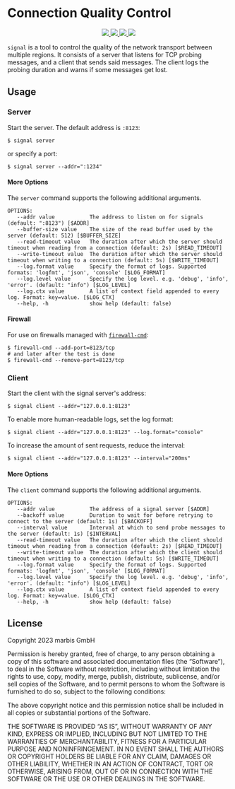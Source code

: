 # Connection Quality Control

<p align="center">
    <a href="#license">
        <img src="https://img.shields.io/badge/license-MIT-blue.svg?style=flat" />
    </a>
    <a href="https://goreportcard.com/report/github.com/nitrado/connqc">
        <img src="https://goreportcard.com/badge/github.com/nitrado/connqc" />
    </a>
    <a href="https://github.com/nitrado/connqc/releases/latest">
        <img src="https://img.shields.io/github/release/nitrado/connqc.svg?style=flat" />
    </a>
    <a href="https://pkg.go.dev/github.com/nitrado/connqc">
        <img src="https://pkg.go.dev/badge/github.com/nitrado/connqc?utm_source=godoc" />
    </a>
</p>

`signal` is a tool to control the quality of the network transport between multiple regions.
It consists of a server that listens for TCP probing messages, and a client that sends said messages.
The client logs the probing duration and warns if some messages get lost.

## Usage

### Server

Start the server. The default address is `:8123`:

```shell
$ signal server 
```

or specify a port:

```shell
$ signal server --addr=":1234"
```

#### More Options

The `server` command supports the following additional arguments.

```shell
OPTIONS:
   --addr value           The address to listen on for signals (default: ":8123") [$ADDR]
   --buffer-size value    The size of the read buffer used by the server (default: 512) [$BUFFER_SIZE]
   --read-timeout value   The duration after which the server should timeout when reading from a connection (default: 2s) [$READ_TIMEOUT]
   --write-timeout value  The duration after which the server should timeout when writing to a connection (default: 5s) [$WRITE_TIMEOUT]
   --log.format value     Specify the format of logs. Supported formats: 'logfmt', 'json', 'console' [$LOG_FORMAT]
   --log.level value      Specify the log level. e.g. 'debug', 'info', 'error'. (default: "info") [$LOG_LEVEL]
   --log.ctx value        A list of context field appended to every log. Format: key=value. [$LOG_CTX]
   --help, -h             show help (default: false)
```

#### Firewall

For use on firewalls managed with [`firewall-cmd`](https://firewalld.org/documentation/man-pages/firewall-cmd.html):

```shell
$ firewall-cmd --add-port=8123/tcp
# and later after the test is done
$ firewall-cmd --remove-port=8123/tcp
```

### Client

Start the client with the signal server's address:

```shell
$ signal client --addr="127.0.0.1:8123"
```

To enable more human-readable logs, set the log format:

```shell
$ signal client --addr="127.0.0.1:8123" --log.format="console"
```

To increase the amount of sent requests, reduce the interval:

```shell
$ signal client --addr="127.0.0.1:8123" --interval="200ms"
```

#### More Options

The `client` command supports the following additional arguments.

```shell
OPTIONS:
   --addr value           The address of a signal server [$ADDR]
   --backoff value        Duration to wait for before retrying to connect to the server (default: 1s) [$BACKOFF]
   --interval value       Interval at which to send probe messages to the server (default: 1s) [$INTERVAL]
   --read-timeout value   The duration after which the client should timeout when reading from a connection (default: 2s) [$READ_TIMEOUT]
   --write-timeout value  The duration after which the client should timeout when writing to a connection (default: 5s) [$WRITE_TIMEOUT]
   --log.format value     Specify the format of logs. Supported formats: 'logfmt', 'json', 'console' [$LOG_FORMAT]
   --log.level value      Specify the log level. e.g. 'debug', 'info', 'error'. (default: "info") [$LOG_LEVEL]
   --log.ctx value        A list of context field appended to every log. Format: key=value. [$LOG_CTX]
   --help, -h             show help (default: false)
```

## License

Copyright 2023 marbis GmbH

Permission is hereby granted, free of charge, to any person obtaining a copy of this software and associated documentation files (the “Software”), to deal in the Software without restriction, including without limitation the rights to use, copy, modify, merge, publish, distribute, sublicense, and/or sell copies of the Software, and to permit persons to whom the Software is furnished to do so, subject to the following conditions:

The above copyright notice and this permission notice shall be included in all copies or substantial portions of the Software.

THE SOFTWARE IS PROVIDED “AS IS”, WITHOUT WARRANTY OF ANY KIND, EXPRESS OR IMPLIED, INCLUDING BUT NOT LIMITED TO THE WARRANTIES OF MERCHANTABILITY, FITNESS FOR A PARTICULAR PURPOSE AND NONINFRINGEMENT. IN NO EVENT SHALL THE AUTHORS OR COPYRIGHT HOLDERS BE LIABLE FOR ANY CLAIM, DAMAGES OR OTHER LIABILITY, WHETHER IN AN ACTION OF CONTRACT, TORT OR OTHERWISE, ARISING FROM, OUT OF OR IN CONNECTION WITH THE SOFTWARE OR THE USE OR OTHER DEALINGS IN THE SOFTWARE.
